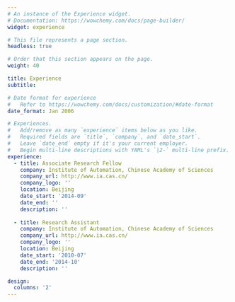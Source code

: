 ```yaml
---
# An instance of the Experience widget.
# Documentation: https://wowchemy.com/docs/page-builder/
widget: experience

# This file represents a page section.
headless: true

# Order that this section appears on the page.
weight: 40

title: Experience
subtitle:

# Date format for experience
#   Refer to https://wowchemy.com/docs/customization/#date-format
date_format: Jan 2006

# Experiences.
#   Add/remove as many `experience` items below as you like.
#   Required fields are `title`, `company`, and `date_start`.
#   Leave `date_end` empty if it's your current employer.
#   Begin multi-line descriptions with YAML's `|2-` multi-line prefix.
experience:       
  - title: Associate Research Fellow
    company: Institute of Automation, Chinese Academy of Sciences
    company_url: http://www.ia.cas.cn/
    company_logo: ''
    location: Beijing
    date_start: '2014-09'
    date_end: ''
    description: ''
        
  - title: Research Assistant
    company: Institute of Automation, Chinese Academy of Sciences
    company_url: http://www.ia.cas.cn/
    company_logo: ''
    location: Beijing
    date_start: '2010-07'
    date_end: '2014-10'
    description: ''

design:
  columns: '2'
---
```

